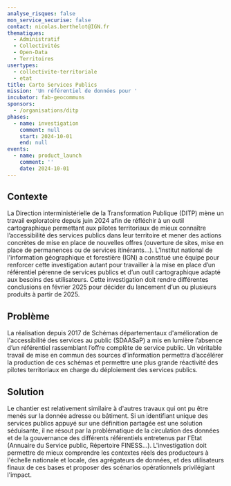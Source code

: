 ```yaml
---
analyse_risques: false
mon_service_securise: false
contact: nicolas.berthelot@IGN.fr
thematiques:
  - Administratif
  - Collectivités
  - Open-Data
  - Territoires
usertypes:
  - collectivite-territoriale
  - etat
title: Carto Services Publics
mission: 'Un référentiel de données pour '
incubator: fab-geocommuns
sponsors:
  - /organisations/ditp
phases:
  - name: investigation
    comment: null
    start: 2024-10-01
    end: null
events:
  - name: product_launch
    comment: ''
    date: 2024-10-01
---
```

## Contexte
La Direction interministérielle de la Transformation Publique (DITP) mène un travail exploratoire depuis juin 2024 afin de réfléchir à un outil cartographique permettant aux pilotes territoriaux de mieux connaître l’accessibilité des services publics dans leur territoire et mener des actions concrètes de mise en place de nouvelles offres (ouverture de sites, mise en place de permanences ou de services itinérants…). L’Institut national de l'information géographique et forestière (IGN) a constitué une équipe pour renforcer cette investigation autant pour travailler à la mise en place d’un référentiel pérenne de services publics et d’un outil cartographique adapté aux besoins des utilisateurs. Cette investigation doit rendre différentes conclusions en février 2025 pour décider du lancement d’un ou plusieurs produits à partir de 2025. 


## Problème

La réalisation depuis 2017 de Schémas départementaux d'amélioration de l'accessibilité des services au public (SDAASaP) a mis en lumière l’absence d’un référentiel rassemblant l’offre complète de service public. Un véritable travail de mise en commun des sources d’information permettra d’accélérer la production de ces schémas et permettre une plus grande réactivité des pilotes territoriaux en charge du déploiement des services publics.  

## Solution

Le chantier est relativement similaire à d'autres travaux qui ont pu être menés sur la donnée adresse ou bâtiment. Si un identifiant unique des services publics appuyé sur une définition partagée est une solution séduisante, il ne résout par la problématique de la circulation des données et de la gouvernance des différents référentiels entretenus par l'Etat (Annuaire du Service public, Répertoire FINESS...).
L'investigation doit permettre de mieux comprendre les contextes réels des producteurs à l'échelle nationale et locale, des agrégateurs de données, et des utilisateurs finaux de ces bases et proposer des scénarios opérationnels privilégiant l'impact.
